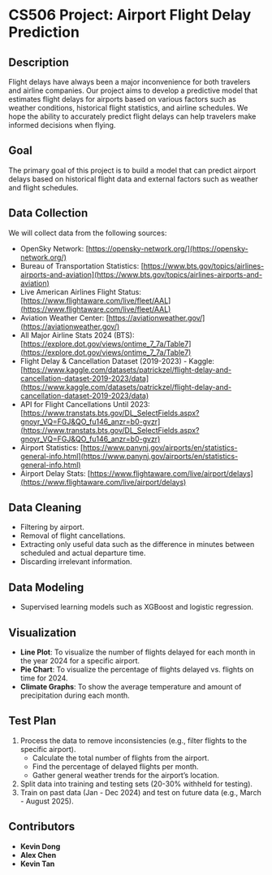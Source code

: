 # CS506 Project: Airport Flight Delay Prediction

## Description
Flight delays have always been a major inconvenience for both travelers and airline companies. Our project aims to develop a predictive model that estimates flight delays for airports based on various factors such as weather conditions, historical flight statistics, and airline schedules. We hope the ability to accurately predict flight delays can help travelers make informed decisions when flying.

## Goal
The primary goal of this project is to build a model that can predict airport delays based on historical flight data and external factors such as weather and flight schedules.

## Data Collection
We will collect data from the following sources:

- OpenSky Network: [https://opensky-network.org/](https://opensky-network.org/)
- Bureau of Transportation Statistics: [https://www.bts.gov/topics/airlines-airports-and-aviation](https://www.bts.gov/topics/airlines-airports-and-aviation)
- Live American Airlines Flight Status: [https://www.flightaware.com/live/fleet/AAL](https://www.flightaware.com/live/fleet/AAL)
- Aviation Weather Center: [https://aviationweather.gov/](https://aviationweather.gov/)
- All Major Airline Stats 2024 (BTS): [https://explore.dot.gov/views/ontime_7_7a/Table7](https://explore.dot.gov/views/ontime_7_7a/Table7)
- Flight Delay & Cancellation Dataset (2019-2023) - Kaggle: [https://www.kaggle.com/datasets/patrickzel/flight-delay-and-cancellation-dataset-2019-2023/data](https://www.kaggle.com/datasets/patrickzel/flight-delay-and-cancellation-dataset-2019-2023/data)
- API for Flight Cancellations Until 2023: [https://www.transtats.bts.gov/DL_SelectFields.aspx?gnoyr_VQ=FGJ&QO_fu146_anzr=b0-gvzr](https://www.transtats.bts.gov/DL_SelectFields.aspx?gnoyr_VQ=FGJ&QO_fu146_anzr=b0-gvzr)
- Airport Statistics: [https://www.panynj.gov/airports/en/statistics-general-info.html](https://www.panynj.gov/airports/en/statistics-general-info.html)
- Airport Delay Stats: [https://www.flightaware.com/live/airport/delays](https://www.flightaware.com/live/airport/delays)

## Data Cleaning
- Filtering by airport.
- Removal of flight cancellations.
- Extracting only useful data such as the difference in minutes between scheduled and actual departure time.
- Discarding irrelevant information.

## Data Modeling
- Supervised learning models such as XGBoost and logistic regression.

## Visualization
- **Line Plot**: To visualize the number of flights delayed for each month in the year 2024 for a specific airport.
- **Pie Chart**: To visualize the percentage of flights delayed vs. flights on time for 2024.
- **Climate Graphs**: To show the average temperature and amount of precipitation during each month.

## Test Plan
1. Process the data to remove inconsistencies (e.g., filter flights to the specific airport).
   - Calculate the total number of flights from the airport.
   - Find the percentage of delayed flights per month.
   - Gather general weather trends for the airport’s location.
2. Split data into training and testing sets (20-30% withheld for testing).
3. Train on past data (Jan - Dec 2024) and test on future data (e.g., March - August 2025).


## Contributors
- **Kevin Dong**
- **Alex Chen**
- **Kevin Tan**


